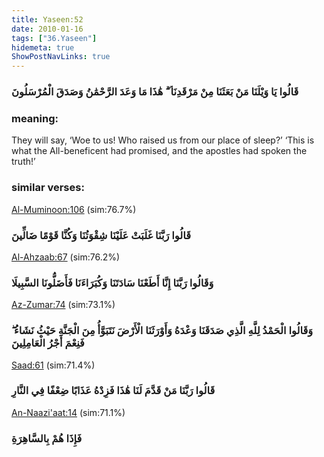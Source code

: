 ```yaml
---
title: Yaseen:52
date: 2010-01-16
tags: ["36.Yaseen"]
hidemeta: true 
ShowPostNavLinks: true 
---
```

### قَالُوا يَا وَيْلَنَا مَنْ بَعَثَنَا مِنْ مَرْقَدِنَا ۜ ۗ هَٰذَا مَا وَعَدَ الرَّحْمَٰنُ وَصَدَقَ الْمُرْسَلُونَ
### meaning: 
They will say, ‘Woe to us! Who raised us from our place of sleep?’ ‘This is what the All-beneficent had promised, and the apostles had spoken the truth!’
### similar verses: 

[Al-Muminoon:106](/23/106) (sim:76.7%)

### قَالُوا رَبَّنَا غَلَبَتْ عَلَيْنَا شِقْوَتُنَا وَكُنَّا قَوْمًا ضَالِّينَ

[Al-Ahzaab:67](/33/67) (sim:76.2%)

### وَقَالُوا رَبَّنَا إِنَّا أَطَعْنَا سَادَتَنَا وَكُبَرَاءَنَا فَأَضَلُّونَا السَّبِيلَا

[Az-Zumar:74](/39/74) (sim:73.1%)

### وَقَالُوا الْحَمْدُ لِلَّهِ الَّذِي صَدَقَنَا وَعْدَهُ وَأَوْرَثَنَا الْأَرْضَ نَتَبَوَّأُ مِنَ الْجَنَّةِ حَيْثُ نَشَاءُ ۖ فَنِعْمَ أَجْرُ الْعَامِلِينَ

[Saad:61](/38/61) (sim:71.4%)

### قَالُوا رَبَّنَا مَنْ قَدَّمَ لَنَا هَٰذَا فَزِدْهُ عَذَابًا ضِعْفًا فِي النَّارِ

[An-Naazi'aat:14](/79/14) (sim:71.1%)

### فَإِذَا هُمْ بِالسَّاهِرَةِ
